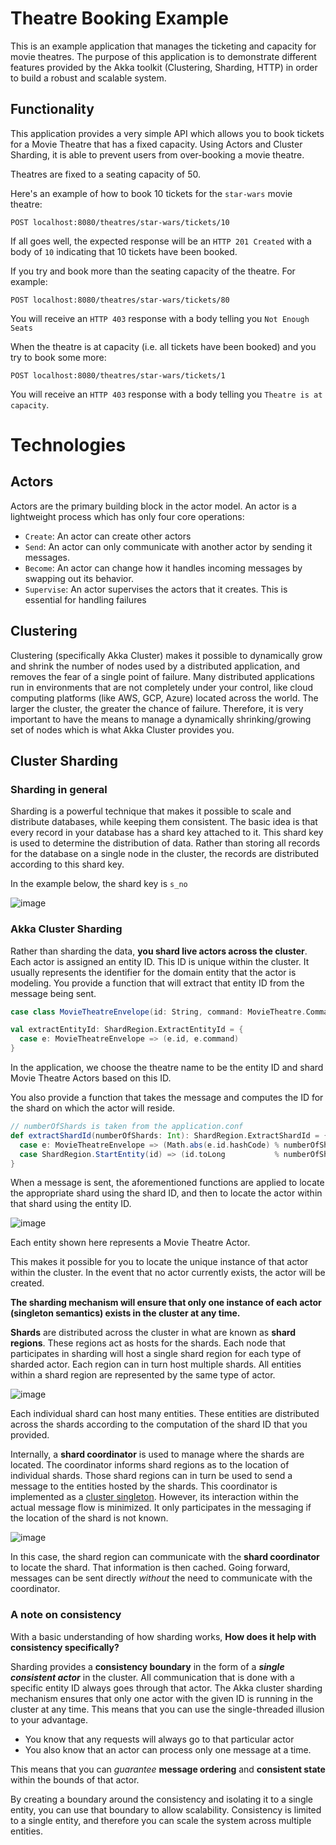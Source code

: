 # Theatre Booking Example #
This is an example application that manages the ticketing and capacity for movie theatres. The purpose of this 
application is to demonstrate different features provided by the Akka toolkit (Clustering, Sharding, HTTP) in order
to build a robust and scalable system.

## Functionality ##
This application provides a very simple API which allows you to book tickets for a Movie Theatre that has a fixed 
capacity. Using Actors and Cluster Sharding, it is able to prevent users from over-booking a movie theatre.

Theatres are fixed to a seating capacity of 50. 

Here's an example of how to book 10 tickets for the `star-wars` movie theatre:

`POST localhost:8080/theatres/star-wars/tickets/10`

If all goes well, the expected response will be an `HTTP 201 Created` with a body of `10` indicating that 10 tickets 
have been booked. 

If you try and book more than the seating capacity of the theatre. For example:

`POST localhost:8080/theatres/star-wars/tickets/80`

You will receive an `HTTP 403` response with a body telling you `Not Enough Seats`

When the theatre is at capacity (i.e. all tickets have been booked) and you try to book some more:

`POST localhost:8080/theatres/star-wars/tickets/1`

You will receive an `HTTP 403` response with a body telling you `Theatre is at capacity`.

# Technologies #

## Actors ##
Actors are the primary building block in the actor model. An actor is a lightweight process which has only four core 
operations: 
- `Create`:  An actor can create other actors
- `Send`: An actor can only communicate with another actor by sending it messages. 
- `Become`: An actor can change how it handles incoming messages by swapping out its behavior.
- `Supervise`: An actor supervises the actors that it creates. This is essential for handling failures

## Clustering ##
Clustering (specifically Akka Cluster) makes it possible to dynamically grow and shrink the number of nodes used by a 
distributed application, and removes the fear of a single point of failure. Many distributed applications run in 
environments that are not completely under your control, like cloud computing platforms (like AWS, GCP, Azure) located 
across the world. The larger the cluster, the greater the chance of failure. Therefore, it is very important to have 
the means to manage a dynamically shrinking/growing set of nodes which is what Akka Cluster provides you.

## Cluster Sharding ##

### Sharding in general ###
Sharding is a powerful technique that makes it possible to scale and distribute databases, while keeping them consistent. 
The basic idea is that every record in your database has a shard key attached to it. This shard key is used to determine 
the distribution of data. Rather than storing all records for the database on a single node in the cluster, the records 
are distributed according to this shard key. 

In the example below, the shard key is `s_no`

![image](https://user-images.githubusercontent.com/14280155/32305059-80098ec8-bf49-11e7-9067-9d42b399b34b.png)

### Akka Cluster Sharding ###
Rather than sharding the data, __you shard live actors across the cluster__. Each actor is assigned an entity ID. This 
ID is unique within the cluster. It usually represents the identifier for the domain entity that the actor is modeling. 
You provide a function that will extract that entity ID from the message being sent. 

```scala
case class MovieTheatreEnvelope(id: String, command: MovieTheatre.Command)

val extractEntityId: ShardRegion.ExtractEntityId = {
  case e: MovieTheatreEnvelope => (e.id, e.command)
}
```

In the application, we choose the theatre name to be the entity ID and shard Movie Theatre Actors based on this ID.

You also provide a function that takes the message and computes the ID for the shard on which the actor will reside.
```scala
// numberOfShards is taken from the application.conf
def extractShardId(numberOfShards: Int): ShardRegion.ExtractShardId = {
  case e: MovieTheatreEnvelope => (Math.abs(e.id.hashCode) % numberOfShards).toString
  case ShardRegion.StartEntity(id) => (id.toLong           % numberOfShards).toString
}
```

When a message is sent, the aforementioned functions are applied to locate the appropriate shard using the shard ID, and 
then to locate the actor within that shard using the entity ID. 

![image](https://user-images.githubusercontent.com/14280155/32305810-ef5bd94e-bf4d-11e7-9cd2-c933785f99dc.png)

Each entity shown here represents a Movie Theatre Actor.

This makes it possible for you to locate the unique instance of that actor within the cluster. 
In the event that no actor currently exists, the actor will be created. 

__The sharding mechanism will ensure that only one instance of each actor (singleton semantics) exists in the cluster 
at any time.__

__Shards__ are distributed across the cluster in what are known as __shard regions__. These regions act as hosts for the 
shards. Each node that participates in sharding will host a single shard region for each type of sharded actor. Each 
region can in turn host multiple shards. All entities within a shard region are represented by the same type of actor.

![image](https://user-images.githubusercontent.com/14280155/32306350-255d06a0-bf51-11e7-85bf-50a741d5b7d1.png)

Each individual shard can host many entities. These entities are distributed across the shards according to the 
computation of the shard ID that you provided.

Internally, a __shard coordinator__ is used to manage where the shards are located. The coordinator informs shard 
regions as to the location of individual shards. Those shard regions can in turn be used to send a message to the 
entities hosted by the shards. This coordinator is implemented as a 
[cluster singleton](https://doc.akka.io/docs/akka/current/scala/cluster-singleton.html#cluster-singleton). However, its 
interaction within the actual message flow is minimized. It only participates in the messaging if the location of the 
shard is not known. 

![image](https://user-images.githubusercontent.com/14280155/32306466-cdf05c4a-bf51-11e7-8abf-2a46588571d9.png)


In this case, the shard region can communicate with the __shard coordinator__ to locate the shard. That information is 
then cached. Going forward, messages can be sent directly _without_ the need to communicate with the coordinator.

### A note on consistency ###
With a basic understanding of how sharding works, __How does it help with consistency specifically?__

Sharding provides a __consistency boundary__ in the form of a __*single consistent actor*__ in the cluster. All 
communication that is done with a specific entity ID always goes through that actor. The Akka cluster sharding mechanism 
ensures that only one actor with the given ID is running in the cluster at any time. This means that you can use the 
single-threaded illusion to your advantage. 
- You know that any requests will always go to that particular actor 
- You also know that an actor can process only one message at a time. 

This means that you can _guarantee_ __message ordering__ and __consistent state__ within the bounds of that actor.

By creating a boundary around the consistency and isolating it to a single entity, you can use that boundary to allow 
scalability. Consistency is limited to a single entity, and therefore you can scale the system across multiple entities.
